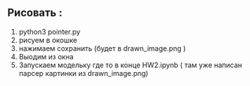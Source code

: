 ## Рисовать :
1) python3 pointer.py 
2) рисуем  в окошке
3) нажимаем сохранить (будет в drawn_image.png )
4) Выодим из окна
5) Запускаем модельку где то в конце HW2.ipynb ( там уже написан парсер картинки из drawn_image.png)